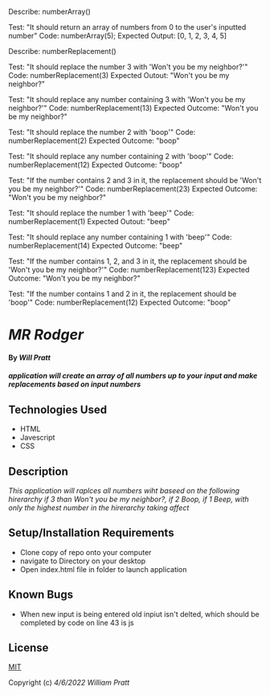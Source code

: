 Describe: numberArray()

Test: "It should return an array of numbers from 0 to the user's inputted number"
Code: numberArray(5);
Expected Output: [0, 1, 2, 3, 4, 5]

Describe: numberReplacement()

Test: "It should replace the number 3 with 'Won't you be my neighbor?'"
Code: numberReplacement(3)
Expected Outout: "Won't you be my neighbor?"

Test: "It should replace any number containing 3 with 'Won't you be my neighbor?'"
Code: numberReplacement(13)
Expected Outcome: "Won't you be my neighbor?"

Test: "It should replace the number 2 with 'boop'"
Code: numberReplacement(2)
Expected Outcome: "boop"

Test: "It should replace any number containing 2 with 'boop'"
Code: numberReplacement(12)
Expected Outcome: "boop"

Test: "If the number contains 2 and 3 in it, the replacement should be 'Won't you be my neighbor?'"
Code: numberReplacement(23)
Expected Outcome: "Won't you be my neighbor?"

Test: "It should replace the number 1 with 'beep'"
Code: numberReplacement(1)
Expected Outout: "beep"

Test: "It should replace any number containing 1 with 'beep'"
Code: numberReplacement(14)
Expected Outcome: "beep"

Test: "If the number contains 1, 2, and 3 in it, the replacement should be 'Won't you be my neighbor?'"
Code: numberReplacement(123)
Expected Outcome: "Won't you be my neighbor?"

Test: "If the number contains 1 and 2 in it, the replacement should be 'boop'"
Code: numberReplacement(12)
Expected Outcome: "boop"





# _MR Rodger_

#### By _**Will Pratt**_

#### _application will create an array of all numbers up to your input and make replacements based on input numbers_

## Technologies Used

* HTML
* Javescript
* CSS

## Description

_This application will raplces all numbers wiht baseed on the following hirerarchy if 3 than Won't you be my neighbor?, if 2 Boop, if 1 Beep, with only the highest number in the hirerarchy taking affect_

## Setup/Installation Requirements

* Clone copy of repo onto your computer
* navigate to Directory on your desktop
* Open index.html file in folder to launch application

## Known Bugs

* When new input is being entered old inpiut isn't delted, which should be completed by code on line 43 is js

## License

[MIT](https://opensource.org/licenses/MIT)

Copyright (c) _4/6/2022_ _William Pratt_